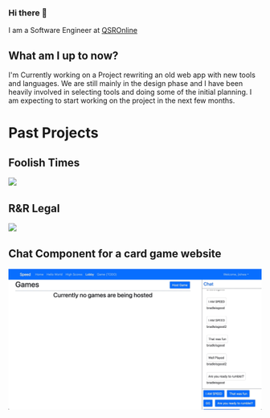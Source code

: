 ### Hi there 👋

I am a Software Engineer at <a href="https://go.qsronline.com/">QSROnline<a/>

<h2>What am I up to now?</h2>
I'm Currently working on a Project rewriting an old web app with new tools and languages. We are still mainly in the design phase and I have been heavily involved in selecting tools and doing some of the initial planning. I am expecting to start working on the project in the next few months.


<h1>Past Projects</h1>

<h2>Foolish Times</h2>
<img src="https://github.com/Jishua-allen/Jishua-allen/blob/main/FoolishTimes.gif"/>

<h2>R&R Legal</h2>
<img src="https://github.com/Jishua-allen/Jishua-allen/blob/main/R&RLegal.gif" width="1080"/>

<h2>Chat Component for a card game website</h2>
<img src="https://github.com/Jishua-allen/Jishua-allen/blob/main/ChatComponent.gif"/>








<!--
**Jishua-allen/Jishua-allen** is a ✨ _special_ ✨ repository because its `README.md` (this file) appears on your GitHub profile.

Here are some ideas to get you started:

- 🔭 I’m currently working on ...
I'm Currently working on a new Project rewriting an application for QSROnline.
- 🌱 I’m currently learning ...
I am currently learning about Pipelines and CI/CD. As I am learning more about it I am trying to build a new Pipeline and deployment process to fully automate publishing for a project at my current work place QSROnline. 
- 👯 I’m looking to collaborate on ...
- 🤔 I’m looking for help with ...
- 💬 Ask me about ...
- 📫 How to reach me: ...
- 😄 Pronouns: ...
- ⚡ Fun fact: ...
-->
